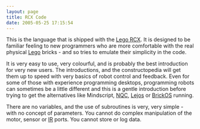 ```yaml
---
layout: page
title: RCX Code
date: 2005-05-25 17:15:54
---
```

<p>This is the language that is shipped with the <a href="/wiki/rcx.html" title="The Lego RCX">Lego RCX</a>. It is designed to be familiar feeling to new programmers who are more comfortable with the real physical <a href="/wiki/lego.html" title="The best known construction toy">Lego</a> bricks - and so tries to emulate their simplicity in the code.
</p>
<p>It is very easy to use, very colourful, and is probably the best introduction for very new users. The introductions, and the constructopedia will get them up to speed with very basics of robot control and feedback. Even for some of those with experience programming desktops, programming robots can sometimes be a little different and this is a gentle introduction before trying to get the alternatives like Mindscript, <a href="/wiki/nqc.html" title="Not Quite C - A Lego PBrick Programming Language">NQC</a>, <a href="/wiki/lejos.html" title="A Java Based Lego RCX OS">Lejos</a> or <a href="/wiki/brickos.html" title="An entire Embedded OS for the RCX">BrickOS</a> running.
</p>
<p>There are no variables, and the use of subroutines is very, very simple - with no concept of parameters. You cannot do complex manipulation of the motor, sensor or <a href="/wiki/ir.html" title="Acronym for Infra Red">IR</a> ports. You cannot store or log data.
</p>
